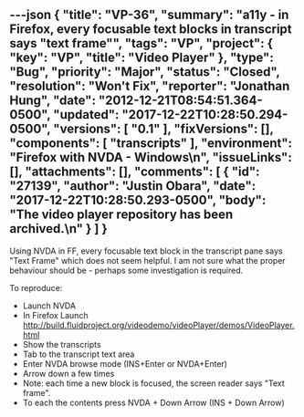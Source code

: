 ---json
{
  "title": "VP-36",
  "summary": "a11y - in Firefox, every focusable text blocks in transcript says \"text frame\"",
  "tags": "VP",
  "project": {
    "key": "VP",
    "title": "Video Player"
  },
  "type": "Bug",
  "priority": "Major",
  "status": "Closed",
  "resolution": "Won't Fix",
  "reporter": "Jonathan Hung",
  "date": "2012-12-21T08:54:51.364-0500",
  "updated": "2017-12-22T10:28:50.294-0500",
  "versions": [
    "0.1"
  ],
  "fixVersions": [],
  "components": [
    "transcripts"
  ],
  "environment": "Firefox with NVDA - Windows\n",
  "issueLinks": [],
  "attachments": [],
  "comments": [
    {
      "id": "27139",
      "author": "Justin Obara",
      "date": "2017-12-22T10:28:50.293-0500",
      "body": "The video player repository has been archived.\n"
    }
  ]
}
---
Using NVDA in FF, every focusable text block in the transcript pane says "Text Frame" which does not seem helpful. I am not sure what the proper behaviour should be - perhaps some investigation is required.

To reproduce:

* Launch NVDA
* In Firefox Launch <http://build.fluidproject.org/videodemo/videoPlayer/demos/VideoPlayer.html>
* Show the transcripts
* Tab to the transcript text area
* Enter NVDA browse mode (INS+Enter or NVDA+Enter)
* Arrow down a few times
* Note: each time a new block is focused, the screen reader says "Text frame".
* To each the contents press NVDA + Down Arrow (INS + Down Arrow)

        